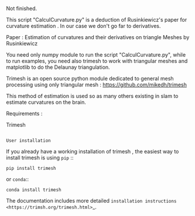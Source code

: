 Not finished.

This script "CalculCurvature.py" is a deduction of Rusinkiewicz's paper for curvature estimation . In our case we don't go far to derivatives.

Paper : Estimation of curvatures and their derivatives on triangle Meshes by Rusinkiewicz

You need only numpy module to run the script "CalculCurvature.py", while to run examples, you need also trimesh to work with triangular meshes and matplotlib to do the Delaunay triangulation.



Trimesh is an open source python module dedicated to general mesh processing using only triangular mesh : 
https://github.com/mikedh/trimesh

This method of estimation is used so as many others existing in slam to estimate curvatures on the brain.

Requirements :

Trimesh
~~~~~~~~~~~~~~~~~

User installation
~~~~~~~~~~~~~~~~~

If you already have a working installation of trimesh ,
the easiest way to install trimesh is using ``pip``   ::

    pip install trimesh

or ``conda``::

    conda install trimesh

The documentation includes more detailed `installation instructions <https://trimsh.org/trimesh.html>`_.

  
